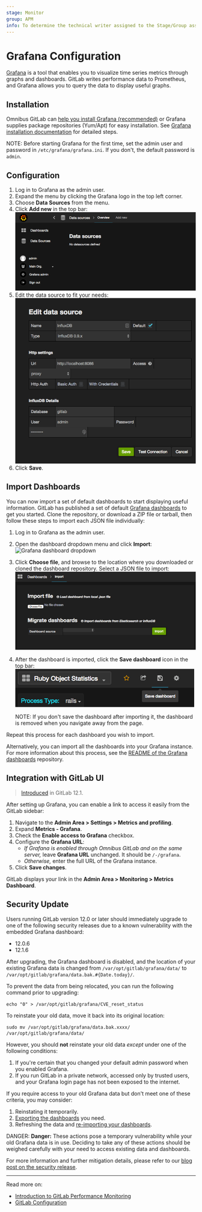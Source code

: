 ```yaml
---
stage: Monitor
group: APM
info: To determine the technical writer assigned to the Stage/Group associated with this page, see https://about.gitlab.com/handbook/engineering/ux/technical-writing/#designated-technical-writers
---
```


# Grafana Configuration

[Grafana](https://grafana.com/) is a tool that enables you to visualize time
series metrics through graphs and dashboards. GitLab writes performance data to Prometheus,
and Grafana allows you to query the data to display useful graphs.

## Installation

Omnibus GitLab can [help you install Grafana (recommended)](https://docs.gitlab.com/omnibus/settings/grafana.html)
or Grafana supplies package repositories (Yum/Apt) for easy installation.
See [Grafana installation documentation](https://grafana.com/docs/grafana/latest/installation/)
for detailed steps.

NOTE:
Before starting Grafana for the first time, set the admin user
and password in `/etc/grafana/grafana.ini`. If you don't, the default password
is `admin`.

## Configuration

1. Log in to Grafana as the admin user.
1. Expand the menu by clicking the Grafana logo in the top left corner.
1. Choose **Data Sources** from the menu.
1. Click **Add new** in the top bar:
   ![Grafana empty data source page](img/grafana_data_source_empty.png)
1. Edit the data source to fit your needs:
   ![Grafana data source configurations](img/grafana_data_source_configuration.png)
1. Click **Save**.

## Import Dashboards

You can now import a set of default dashboards to start displaying useful information.
GitLab has published a set of default
[Grafana dashboards](https://gitlab.com/gitlab-org/grafana-dashboards) to get you started.
Clone the repository, or download a ZIP file or tarball, then follow these steps to import each
JSON file individually:

1. Log in to Grafana as the admin user.
1. Open the dashboard dropdown menu and click **Import**:
   ![Grafana dashboard dropdown](img/grafana_dashboard_dropdown.png)
1. Click **Choose file**, and browse to the location where you downloaded or
   cloned the dashboard repository. Select a JSON file to import:
   ![Grafana dashboard import](img/grafana_dashboard_import.png)
1. After the dashboard is imported, click the **Save dashboard** icon in the top bar:
   ![Grafana save icon](img/grafana_save_icon.png)

   NOTE:
   If you don't save the dashboard after importing it, the dashboard is removed
   when you navigate away from the page.

Repeat this process for each dashboard you wish to import.

Alternatively, you can import all the dashboards into your Grafana
instance. For more information about this process, see the
[README of the Grafana dashboards](https://gitlab.com/gitlab-org/grafana-dashboards)
repository.

## Integration with GitLab UI

> [Introduced](https://gitlab.com/gitlab-org/gitlab-foss/-/issues/61005) in GitLab 12.1.

After setting up Grafana, you can enable a link to access it easily from the
GitLab sidebar:

1. Navigate to the **Admin Area > Settings > Metrics and profiling**.
1. Expand **Metrics - Grafana**.
1. Check the **Enable access to Grafana** checkbox.
1. Configure the **Grafana URL**:
   - *If Grafana is enabled through Omnibus GitLab and on the same server,*
     leave **Grafana URL** unchanged. It should be `/-/grafana`.
   - *Otherwise,* enter the full URL of the Grafana instance.
1. Click **Save changes**.

GitLab displays your link in the **Admin Area > Monitoring > Metrics Dashboard**.

## Security Update

Users running GitLab version 12.0 or later should immediately upgrade to one of the
following security releases due to a known vulnerability with the embedded Grafana dashboard:

- 12.0.6
- 12.1.6

After upgrading, the Grafana dashboard is disabled, and the location of your
existing Grafana data is changed from `/var/opt/gitlab/grafana/data/` to
`/var/opt/gitlab/grafana/data.bak.#{Date.today}/`.

To prevent the data from being relocated, you can run the following command prior to upgrading:

```shell
echo "0" > /var/opt/gitlab/grafana/CVE_reset_status
```

To reinstate your old data, move it back into its original location:

```shell
sudo mv /var/opt/gitlab/grafana/data.bak.xxxx/ /var/opt/gitlab/grafana/data/
```

However, you should **not** reinstate your old data _except_ under one of the following conditions:

1. If you're certain that you changed your default admin password when you enabled Grafana.
1. If you run GitLab in a private network, accessed only by trusted users, and your
   Grafana login page has not been exposed to the internet.

If you require access to your old Grafana data but don't meet one of these criteria, you may consider:

1. Reinstating it temporarily.
1. [Exporting the dashboards](https://grafana.com/docs/grafana/latest/reference/export_import/#exporting-a-dashboard) you need.
1. Refreshing the data and [re-importing your dashboards](https://grafana.com/docs/grafana/latest/reference/export_import/#importing-a-dashboard).

DANGER: **Danger:**
These actions pose a temporary vulnerability while your old Grafana data is in use.
Deciding to take any of these actions should be weighed carefully with your need to access
existing data and dashboards.

For more information and further mitigation details, please refer to our
[blog post on the security release](https://about.gitlab.com/releases/2019/08/12/critical-security-release-gitlab-12-dot-1-dot-6-released/).

---

Read more on:

- [Introduction to GitLab Performance Monitoring](index.md)
- [GitLab Configuration](gitlab_configuration.md)
